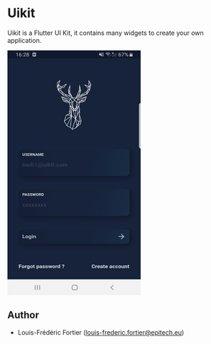 # Uikit

Uikit is a Flutter UI Kit, it contains many widgets to create your own application. 

<img src="Screenshot_20200327-162851.jpg" height="550" width="300">

## Author

* Louis-Frédéric Fortier (<louis-frederic.fortier@epitech.eu>)
